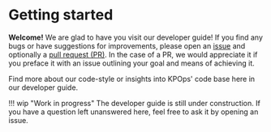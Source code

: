 # Getting started

**Welcome!** We are glad to have you visit our developer guide! If you find any bugs or have suggestions for improvements, please open an [issue](https://github.com/bakdata/kpops/issues/new) and optionally a [pull request (PR)](https://github.com/bakdata/kpops/compare). In the case of a PR, we would appreciate it if you preface it with an issue outlining your goal and means of achieving it.

Find more about our code-style or insights into KPOps' code base here in our developer guide.

<!-- dprint-ignore-start -->

!!! wip "Work in progress"
    The developer guide is still under construction. If you have a question left unanswered here, feel free to ask it by opening an issue.

<!-- dprint-ignore-end -->
